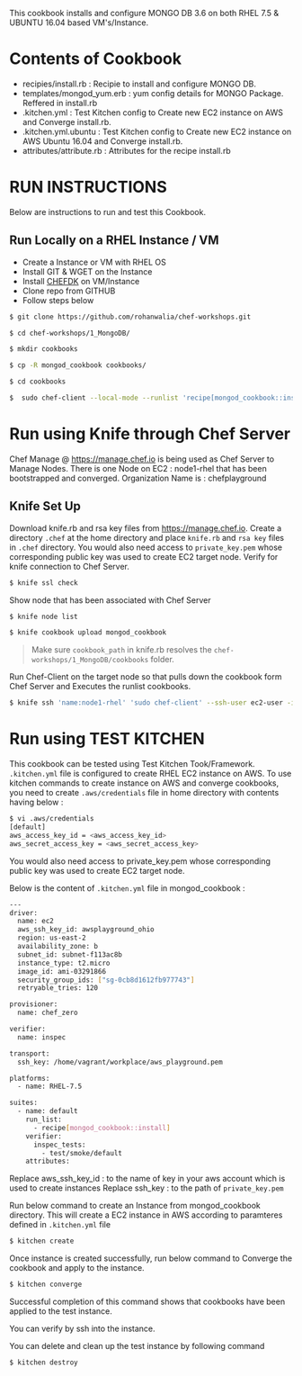 This cookbook installs and configure MONGO DB 3.6 on both RHEL 7.5 & UBUNTU 16.04 based VM's/Instance.
# Contents of Cookbook
- recipies/install.rb : Recipie to install and configure MONGO DB.
- templates/mongod_yum.erb : yum config details for MONGO Package. Reffered in install.rb
- .kitchen.yml : Test Kitchen config to Create new EC2 instance on AWS and Converge install.rb.
- .kitchen.yml.ubuntu : Test Kitchen config to Create new EC2 instance on AWS Ubuntu 16.04 and Converge install.rb.
- attributes/attribute.rb : Attributes for the recipe install.rb

# RUN INSTRUCTIONS
Below are instructions to run and test this Cookbook.
## Run Locally on a RHEL Instance / VM
- Create a Instance or VM with RHEL OS
- Install GIT & WGET on the Instance
- Install [CHEFDK](https://downloads.chef.io/chefdk#el) on VM/Instance
- Clone repo from GITHUB
- Follow steps below

```sh
$ git clone https://github.com/rohanwalia/chef-workshops.git
```
```sh
$ cd chef-workshops/1_MongoDB/
```
```sh
$ mkdir cookbooks
```
```sh
$ cp -R mongod_cookbook cookbooks/
```
```sh
$ cd cookbooks
```
```sh
$  sudo chef-client --local-mode --runlist 'recipe[mongod_cookbook::install]'
```

# Run using Knife through Chef Server
Chef Manage @ https://manage.chef.io is being used as Chef Server to Manage Nodes. 
There is one Node on EC2 : node1-rhel that has been bootstrapped and converged. Organization Name is : chefplayground

## Knife Set Up
Download knife.rb and rsa key files from https://manage.chef.io. Create a directory `.chef` at the home directory and place `knife.rb` and `rsa key` files in `.chef` directory. You would also need access to `private_key.pem` whose corresponding public key was used to create EC2 target node.
Verify for knife connection to Chef Server.
```sh
$ knife ssl check
```
Show node that has been associated with Chef Server
```sh
$ knife node list
```
```sh
$ knife cookbook upload mongod_cookbook
```
> Make sure `cookbook_path` in knife.rb resolves the `chef-workshops/1_MongoDB/cookbooks` folder.

Run Chef-Client on the target node so that pulls down the cookbook form Chef Server and Executes the runlist cookbooks.
```sh
$ knife ssh 'name:node1-rhel' 'sudo chef-client' --ssh-user ec2-user -i <path_to_private_key> --attribute cloud.public_hostname
```
# Run using TEST KITCHEN
This cookbook can be tested using Test Kitchen Took/Framework. 
`.kitchen.yml` file is configured to create RHEL EC2 instance on AWS. To use kitchen commands to create instance on AWS and converge cookbooks, you need to create `.aws/credentials` file in home directory with contents having below :
```sh
$ vi .aws/credentials
[default]
aws_access_key_id = <aws_access_key_id>
aws_secret_access_key = <aws_secret_access_key>
```
You would also need access to private_key.pem whose corresponding public key was used to create EC2 target node.

Below is the content of `.kitchen.yml` file in mongod_cookbook : 

```sh
---
driver:
  name: ec2
  aws_ssh_key_id: awsplayground_ohio
  region: us-east-2
  availability_zone: b
  subnet_id: subnet-f113ac8b
  instance_type: t2.micro
  image_id: ami-03291866
  security_group_ids: ["sg-0cb8d1612fb977743"]
  retryable_tries: 120

provisioner:
  name: chef_zero

verifier:
  name: inspec

transport:
  ssh_key: /home/vagrant/workplace/aws_playground.pem

platforms:
  - name: RHEL-7.5

suites:
  - name: default
    run_list:
      - recipe[mongod_cookbook::install]
    verifier:
      inspec_tests:
        - test/smoke/default
    attributes:
```
Replace aws_ssh_key_id : to the name of key in your aws account which is used to create instances
Replace ssh_key : to the path of `private_key.pem`

Run below command to create an Instance from mongod_cookbook directory. This will create a EC2 instance in AWS according to paramteres defined in `.kitchen.yml` file
```sh
$ kitchen create
```
Once instance is created successfully, run below command to Converge the cookbook and apply to the instance.
```sh
$ kitchen converge
```
Successful completion of this command shows that cookbooks have been applied to the test instance.

You can verify by ssh into the instance.

You can delete and clean up the test instance by following command
```sh
$ kitchen destroy
```

